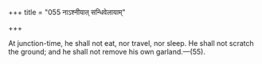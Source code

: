 +++
title = "055 नाऽश्नीयात् सन्धिवेलायाम्"

+++

At junction-time, he shall not eat, nor travel, nor sleep. He shall not scratch the ground; and he shall not remove his own garland.—(55).